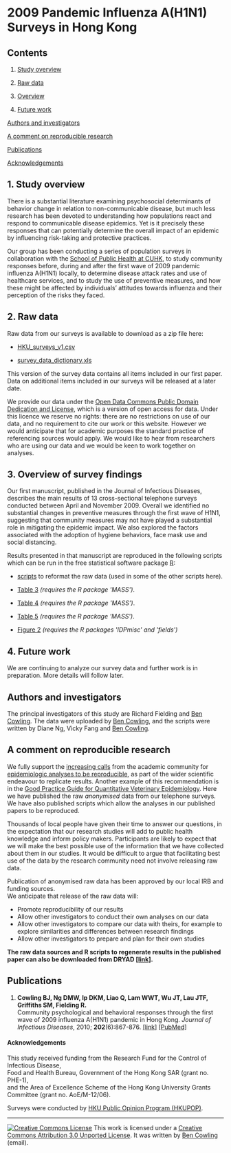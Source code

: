 # 2009 Pandemic Influenza A(H1N1) Surveys in Hong Kong

## Contents

1.  [Study overview](#overview)

2.  [Raw data](#data)

3.  [Overview](#first)

4.  [Future work](#further)

[Authors and investigators](#authors)

[A comment on reproducible research](#comment)

[Publications](#references)

[Acknowledgements](#acknowledgements)

## 1. Study overview

There is a substantial literature examining psychosocial determinants of behavior change in relation to non-communicable disease, but much less research has been devoted to understanding how populations react and respond to communicable disease epidemics. Yet is it precisely these responses that can potentially determine the overall impact of an epidemic by influencing risk-taking and protective practices.

Our group has been conducting a series of population surveys in collaboration with the [School of Public Health at CUHK](https://www.sphpc.cuhk.edu.hk/), to study community responses before, during and after the first wave of 2009 pandemic influenza A(H1N1) locally, to determine disease attack rates and use of healthcare services, and to study the use of preventive measures, and how these might be affected by individuals’ attitudes towards influenza and their perception of the risks they faced.

## 2. Raw data 

Raw data from our surveys is available to download as a zip file here:

-   [HKU_surveys_v1.csv](data/HKU_surveys_v1.csv "Hong Kong H1N1 surveys dataset version 1")

-   [survey_data_dictionary.xls](data/survey_data_dictionary.xls "Hong Kong H1N1 surveys data dictionary version 1")

This version of the survey data contains all items included in our first paper. Data on additional items included in our surveys will be released at a later date.

We provide our data under the [Open Data Commons Public Domain Dedication and License](https://opendatacommons.org/licenses/pddl/1-0/), which is a version of open access for data. Under this licence we reserve no rights: there are no restrictions on use of our data, and no requirement to cite our work or this website. However we would anticipate that for academic purposes the standard practice of referencing sources would apply. We would like to hear from researchers who are using our data and we would be keen to work together on analyses.

## 3. Overview of survey findings 

Our first manuscript, published in the Journal of Infectious Diseases, describes the main results of 13 cross-sectional telephone surveys conducted between April and November 2009. Overall we identified no substantial changes in preventive measures through the first wave of H1N1, suggesting that community measures may not have played a substantial role in mitigating the epidemic impact. We also explored the factors associated with the adoption of hygiene behaviors, face mask use and social distancing.

Results presented in that manuscript are reproduced in the following scripts which can be run in the free statistical software package [R](http://www.r-project.org "R statistical software homepage"):

-   [scripts](H1N1_surveys_scripts/dataframe.r) to reformat the raw data (used in some of the other scripts here).

-   [Table 3](H1N1_surveys_scripts/Table_3.r) *(requires the R package 'MASS')*.

-   [Table 4](H1N1_surveys_scripts/Table_4.r) *(requires the R package 'MASS')*.

-   [Table 5](H1N1_surveys_scripts/Table_5.r) *(requires the R package 'MASS')*.

-   [Figure 2](H1N1_surveys_scripts/Figure_2.r) *(requires the R packages 'IDPmisc' and 'fields')*

## 4. Future work 

We are continuing to analyze our survey data and further work is in preparation. More details will follow later.

## Authors and investigators 

The principal investigators of this study are Richard Fielding and [Ben Cowling](https://sph.hku.hk/en/Biography/Cowling-Benjamin-John). The data were uploaded by [Ben Cowling](https://sph.hku.hk/en/Biography/Cowling-Benjamin-John), and the scripts were written by Diane Ng, Vicky Fang and [Ben Cowling](http://www.hku.hk/cmd/staff/bio/cowling.htm).

## A comment on reproducible research 

We fully support the [increasing calls](http://dx.doi.org/10.1097/EDE.0b013e318196784a) from the academic community for [epidemiologic analyses to be reproducible](http://dx.doi.org/10.1093/aje/kwj093 "Peng et al., 2006, AJE"), as part of the wider scientific endeavour to replicate results. Another example of this recommendation is in the [Good Practice Guide for Quantitative Veterinary Epidemiology](http://www.qve-goodpracticeguide.org.uk/guide#TOC-2.4-Inputs). Here we have published the raw *anonymised* data from our telephone surveys. We have also published scripts which allow the analyses in our published papers to be reproduced.

Thousands of local people have given their time to answer our questions, in the expectation that our research studies will add to public health knowledge and inform policy makers. Participants are likely to expect that we will make the best possible use of the information that we have collected about them in our studies. It would be difficult to argue that facilitating best use of the data by the research community need not involve releasing raw data.

Publication of anonymised raw data has been approved by our local IRB and funding sources.\
We anticipate that release of the raw data will:

-   Promote reproducibility of our results
-   Allow other investigators to conduct their own analyses on our data
-   Allow other investigators to compare our data with theirs, for example to explore similarities and differences between research findings
-   Allow other investigators to prepare and plan for their own studies

**The raw data sources and R scripts to regenerate results in the published paper can also be downloaded from DRYAD [[link]](http://doi.org/10.5061/dryad.1485f).**

## Publications 

1.  **Cowling BJ, Ng DMW, Ip DKM, Liao Q, Lam WWT, Wu JT, Lau JTF, Griffiths SM, Fielding R.**\
    Community psychological and behavioral responses through the first wave of 2009 influenza A(H1N1) pandemic in Hong Kong. *Journal of Infectious Diseases*, 2010; **202**(6):867-876. [[link]](https://doi.org/10.1086/655811) [[PubMed]](http://www.ncbi.nlm.nih.gov/pubmed/20677945)

#### Acknowledgements 

This study received funding from the Research Fund for the Control of Infectious Disease,\
Food and Health Bureau, Government of the Hong Kong SAR (grant no. PHE-1),\
and the Area of Excellence Scheme of the Hong Kong University Grants Committee (grant no. AoE/M-12/06).

Surveys were conducted by [HKU Public Opinion Program (HKUPOP)](http://hkupop.hku.hk/).

------------------------------------------------------------------------

[![Creative Commons License](https://i.creativecommons.org/l/by/3.0/80x15.png)](http://creativecommons.org/licenses/by/3.0/) This work is licensed under a [Creative Commons Attribution 3.0 Unported License](http://creativecommons.org/licenses/by/3.0/). It was written by [Ben Cowling](http://www.hku.hk/cmd/staff/bio/cowling.htm) (email).
